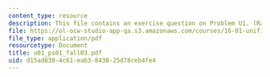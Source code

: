 ```yaml
---
content_type: resource
description: This file contains an exercise question on Problem U1. (Range Equation).
file: https://ol-ocw-studio-app-qa.s3.amazonaws.com/courses/16-01-unified-engineering-i-ii-iii-iv-fall-2005-spring-2006/d15ad8304c61eab3843825d78ceb4fe4_u01_ps01_fall03.pdf
file_type: application/pdf
resourcetype: Document
title: u01_ps01_fall03.pdf
uid: d15ad830-4c61-eab3-8438-25d78ceb4fe4
---
```

